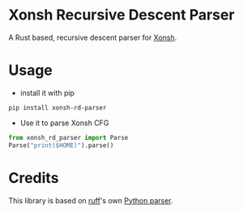 # Xonsh Recursive Descent Parser

A Rust based, recursive descent parser for [Xonsh](https://xon.sh).

# Usage

- install it with pip

```
pip install xonsh-rd-parser
```

- Use it to parse Xonsh CFG 
```py
from xonsh_rd_parser import Parse
Parse("print($HOME)").parse()
```

# Credits

This library is based on [ruff](https://github.com/charliermarsh/ruff)'s own [Python parser](https://github.com/astral-sh/ruff/tree/main/crates/ruff_python_parser).

